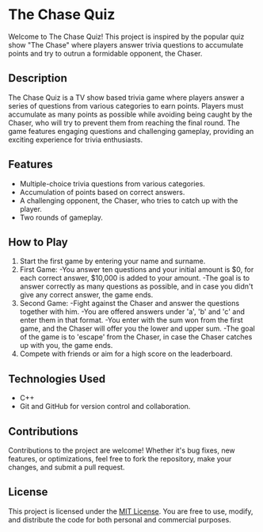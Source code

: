 # The Chase Quiz

Welcome to The Chase Quiz! This project is inspired by the popular quiz show "The Chase" where players answer trivia questions to accumulate points and try to outrun a formidable opponent, the Chaser.

## Description

The Chase Quiz is a TV show based trivia game where players answer a series of questions from various categories to earn points. Players must accumulate as many points as possible while avoiding being caught by the Chaser, who will try to prevent them from reaching the final round. The game features engaging questions and challenging gameplay, providing an exciting experience for trivia enthusiasts.

## Features

- Multiple-choice trivia questions from various categories.
- Accumulation of points based on correct answers.
- A challenging opponent, the Chaser, who tries to catch up with the player.
- Two rounds of gameplay.

## How to Play

1. Start the first game by entering your name and surname.
2. First Game:
    	-You answer ten questions and your initial amount is $0, for each correct answer, $10,000 is added to your amount.
	-The goal is to answer correctly as many questions as possible,
	and in case you didn't give any correct answer, the game ends.
3. Second Game:
	-Fight against the Chaser and answer the questions together with him.
	-You are offered answers under 'a', 'b' and 'c' and enter them in that format.
	-You enter with the sum won from the first game, and the Chaser will offer you the lower and upper sum.
	-The goal of the game is to 'escape' from the Chaser, in case the Chaser catches up with you, the game ends.
4. Compete with friends or aim for a high score on the leaderboard.

## Technologies Used

- C++
- Git and GitHub for version control and collaboration.

## Contributions

Contributions to the project are welcome! Whether it's bug fixes, new features, or optimizations, feel free to fork the repository, make your changes, and submit a pull request.

## License

This project is licensed under the [MIT License](https://opensource.org/licenses/MIT). You are free to use, modify, and distribute the code for both personal and commercial purposes.

